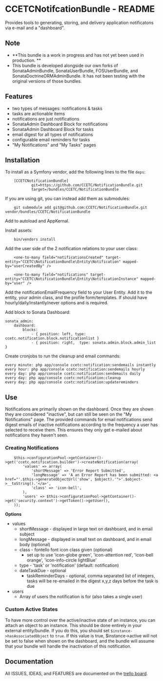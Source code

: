 # CCETCNotifcationBundle - README

Provides tools to generating, storing, and delivery application notificatons via e-mail and a "dashboard".

## Note
* **This bundle is a work in progress and has not yet been used in production. **
* This bundle is developed alongside our own forks of SonataAdminBundle, SonataUserBundle, FOSUserBundle, and SonataDoctrineORMAdminBundle.  It has not been testing with the original versions of those bundles.

## Features
- two types of messages: notifications & tasks
- tasks are actionable items
- notifications are just notifications
- SonataAdmin Dashboard Block for notifications
- SonataAdmin Dashboard Block for tasks
- email digest for all types of notifications
- configurable email reminders for tasks
- "My Notifications" and "My Tasks" pages


## Installation
To install as a Symfony vendor, add the following lines to the file ``deps``:

        [CCETCNotificationBundle]
                git=https://github.com/CCETC/NotificationBundle.git
                target=/bundles/CCETC/NotificationBundle
                

If you are using git, you can instead add them as submodules:

        git submodule add git@github.com:CCETC/NotificationBundle.git vendor/bundles/CCETC/NotificationBundle

Add to autoload and AppKernal.

Install assets:

        bin/vendors install

Add the user side of the 2 notification relations to your user class:

        <one-to-many field="notificationsCreated" target-entity="CCETC\NotificationBundle\Entity\Notification" mapped-by="userCreatedBy" />
        
        <one-to-many field="notifications" target-entity="CCETC\NotificationBundle\Entity\NotificationInstance" mapped-by="user" />
        
Add the notificationEmailFrequency field to your User Entity.  Add it to the entity, your admin class, and the profile form/templates.  If should have hourly/daily/instantly/never options and is required.

Add block to Sonata Dashboard:

	sonata_admin:
        dashboard:
			blocks:
				- { position: left, type: ccetc.notification.block.notificationlist }
				- { position: right,  type: sonata.admin.block.admin_list }

Create cronjobs to run the cleanup and email commands:

	every minute: php app/console ccetc:notification:sendemails instantly
	every hour: php app/console ccetc:notification:sendemails hourly
	every day: php app/console ccetc:notification:sendemails daily
	every day: php app/console ccetc:notification:cleanup
	every day: php app/console ccetc:notification:updatereminders


## Use
Notifications are primarily shown on the dashboard.  Once they are shown they are considered "inactive", but can still be seen on the "My Notifications" page.  The provided commands for email notifications send digest emails of inactive notifications according to the frequency a user has selected to receive them.  This ensures they only get e-mailed about notifications they haven't seen.

### Creating Notifications
        $this->configurationPool->getContainer()->get('ccetc.notification.builder')->createNotification(array(
            'values' => array(
                'shortMessage' => 'Error Report Submitted',
                'longMessage' => 'A an Error Report has been submitted: <a href="'.$this->generateObjectUrl('show', $object).'">'.$object->__toString().'</a>',
                'class' => 'icon-bell',
            ),
            'users' => $this->configurationPool->getContainer()->get('security.context')->getToken()->getUser(),
        ));

**Options**
- values
	- shortMessage - displayed in large text on dashboard, and in email subject
	- longMessage - displayed in small text on dashboard, and in email body (optional)
	- class - fontello font icon class given (optional)
		- set up to use 'icon-globe green', 'icon-attention red', 'icon-bell orange', 'icon-info-circle lightBlue'
	- type - 'task' or 'notification' (default: notification)
	- dateTaskDue - optional
        - taskReminderDays - optional, comma separated list of integers, tasks will be re-emailed in the digest x,y,z days before the task is due
- users
	- Array of users the notification is for (also takes a single user)
	
### Custom Active States
To have more control over the active/inactive state of an instance, you can attach an object to an instance.  This should be done entirely in your external entity/bundle.  If you do this, you should set ``$instance->hasAssociatedObject`` to ``true``.  If this value is true, $instance->active will not be set to false when shown on the dashboard, and the bundle will assume that your bundle will handle the inactivation of this notification.

## Documentation
All ISSUES, IDEAS, and FEATURES are documented on the [trello board](https://trello.com/board/notificationbundle/4fbb871762bd30482a494fe0).